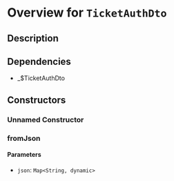 # Overview for `TicketAuthDto`

## Description



## Dependencies

- _$TicketAuthDto

## Constructors

### Unnamed Constructor


### fromJson


#### Parameters

- `json`: `Map<String, dynamic>`
